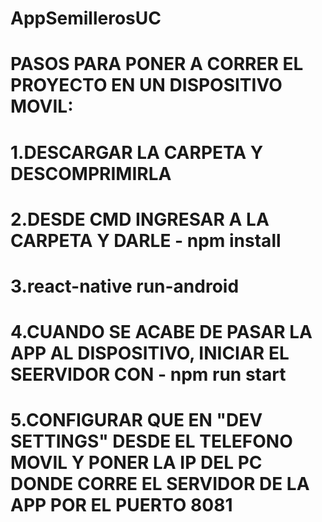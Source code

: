 # AppSemillerosUC
# PASOS PARA PONER A CORRER EL PROYECTO EN UN DISPOSITIVO MOVIL:

# 1.DESCARGAR LA CARPETA Y DESCOMPRIMIRLA
# 2.DESDE CMD INGRESAR A LA CARPETA Y DARLE -  npm install
# 3.react-native run-android
# 4.CUANDO SE ACABE DE PASAR LA APP AL DISPOSITIVO, INICIAR EL SEERVIDOR CON -  npm run start
# 5.CONFIGURAR QUE EN "DEV SETTINGS" DESDE EL TELEFONO MOVIL Y PONER LA IP DEL PC DONDE CORRE EL SERVIDOR DE LA APP POR EL PUERTO 8081

